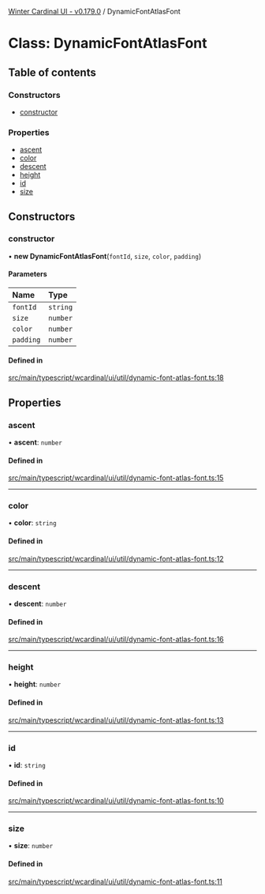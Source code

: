 [Winter Cardinal UI - v0.179.0](../index.md) / DynamicFontAtlasFont

# Class: DynamicFontAtlasFont

## Table of contents

### Constructors

- [constructor](DynamicFontAtlasFont.md#constructor)

### Properties

- [ascent](DynamicFontAtlasFont.md#ascent)
- [color](DynamicFontAtlasFont.md#color)
- [descent](DynamicFontAtlasFont.md#descent)
- [height](DynamicFontAtlasFont.md#height)
- [id](DynamicFontAtlasFont.md#id)
- [size](DynamicFontAtlasFont.md#size)

## Constructors

### constructor

• **new DynamicFontAtlasFont**(`fontId`, `size`, `color`, `padding`)

#### Parameters

| Name | Type |
| :------ | :------ |
| `fontId` | `string` |
| `size` | `number` |
| `color` | `number` |
| `padding` | `number` |

#### Defined in

[src/main/typescript/wcardinal/ui/util/dynamic-font-atlas-font.ts:18](https://github.com/winter-cardinal/winter-cardinal-ui/blob/v0.179.0/src/main/typescript/wcardinal/ui/util/dynamic-font-atlas-font.ts#L18)

## Properties

### ascent

• **ascent**: `number`

#### Defined in

[src/main/typescript/wcardinal/ui/util/dynamic-font-atlas-font.ts:15](https://github.com/winter-cardinal/winter-cardinal-ui/blob/v0.179.0/src/main/typescript/wcardinal/ui/util/dynamic-font-atlas-font.ts#L15)

___

### color

• **color**: `string`

#### Defined in

[src/main/typescript/wcardinal/ui/util/dynamic-font-atlas-font.ts:12](https://github.com/winter-cardinal/winter-cardinal-ui/blob/v0.179.0/src/main/typescript/wcardinal/ui/util/dynamic-font-atlas-font.ts#L12)

___

### descent

• **descent**: `number`

#### Defined in

[src/main/typescript/wcardinal/ui/util/dynamic-font-atlas-font.ts:16](https://github.com/winter-cardinal/winter-cardinal-ui/blob/v0.179.0/src/main/typescript/wcardinal/ui/util/dynamic-font-atlas-font.ts#L16)

___

### height

• **height**: `number`

#### Defined in

[src/main/typescript/wcardinal/ui/util/dynamic-font-atlas-font.ts:13](https://github.com/winter-cardinal/winter-cardinal-ui/blob/v0.179.0/src/main/typescript/wcardinal/ui/util/dynamic-font-atlas-font.ts#L13)

___

### id

• **id**: `string`

#### Defined in

[src/main/typescript/wcardinal/ui/util/dynamic-font-atlas-font.ts:10](https://github.com/winter-cardinal/winter-cardinal-ui/blob/v0.179.0/src/main/typescript/wcardinal/ui/util/dynamic-font-atlas-font.ts#L10)

___

### size

• **size**: `number`

#### Defined in

[src/main/typescript/wcardinal/ui/util/dynamic-font-atlas-font.ts:11](https://github.com/winter-cardinal/winter-cardinal-ui/blob/v0.179.0/src/main/typescript/wcardinal/ui/util/dynamic-font-atlas-font.ts#L11)
